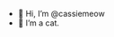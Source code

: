 - 👋 Hi, I’m @cassiemeow
- 👀 I’m a cat.

<!---
cassiemeow/cassiemeow is a ✨ special ✨ repository because its `README.md` (this file) appears on your GitHub profile.
You can click the Preview link to take a look at your changes.
--->
